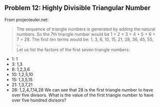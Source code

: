 ## Problem 12: Highly Divisible Triangular Number
From projecteuler.net:
>The sequence of triangle numbers is generated by adding the natural numbers.  So the 7th triangle number would be 1 + 2 + 3 + 4 + 5 + 6 + 7 = 28.  The first ten terms would be: 1, 3, 6, 10, 15, 21, 28, 36, 45, 55, ...  
Let us list the factors of the first seven triangle numbers: 
* 1: 1
* 3: 1,3
* 6: 1,2,3,6
* 10: 1,2,5,10
* 15: 1,3,5,15
* 21: 1,3,7,21
* 28: 1,2,4,7,14,28
We can see that 28 is the first triangle number to have over five divisors. What is the value of the first triangle number to have over five hundred divisors?